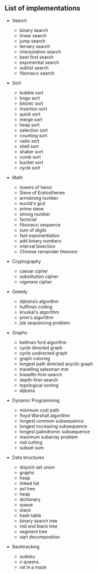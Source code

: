 ## List of implementations

* Search
    * binary search
    * linear search
    * jump search
    * ternary search
    * interpolation search
    * best first search
    * exponential search
    * sublist search
    * fibonacci search

* Sort
  *  bubble sort
  *  bogo sort
  *  bitonic sort
  *  insertion sort
  *  quick sort
  *  merge sort
  *  heap sort
  *  selection sort
  *  counting sort
  *  radix sort
  *  shell sort
  *  shaker sort
  *  comb sort
  *  bucket sort
  *  cycle sort
   
* Math
  *  towers of hanoi
  *  Sieve of Eratosthenes
  *  armstrong number
  *  euclid's gcd
  *  prime sieve
  *  strong number
  *  factorial
  *  fibonacci sequence
  *  sum of digits
  *  fast exponentiation
  *  add binary numbers
  *  interval bisection
  *  Chinese remainder theorem

* Cryptography
    * caesar cipher
    * substitution cipher
    * vigenere cipher
    
* Greedy
   * dijkstra’s algorithm
   * huffman coding
   * kruskal's algorithm
   * prim's algorithm
   * job sequencing problem
   
* Graphs
   * bellman ford algorithm
   * cycle directed graph
   * cycle undirected graph
   * graph coloring
   * longest path directed acyclic graph
   * travelling salesman mst
   * breadth-first-search
   * depth-first-search
   * topological sorting
   * dijkstra
    
* Dynamic Programming
    * minimum cost path
    * floyd Warshall algorithm
    * longest common subsequence
    * longest increasing subsequence
    * longest palindromic subsequence
    * maximum subarray problem
    * rod cutting
    * subset sum

* Data structures
   * disjoint set union
   * graphs
   * heap
   * linked list
   * avl tree
   * heap
   * dictionary
   * queue
   * stack
   * hash table
   * binary search tree
   * red and black tree
   * segment tree
   * sqrt decomposition

* Backtracking
   * sudoku
   * n queens
   * rat in a maze
